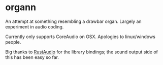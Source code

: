 # organn

An attempt at something resembling a drawbar organ. Largely an experiment in audio coding.

Currently only supports CoreAudio on OSX. Apologies to linux/windows people.

Big thanks to [RustAudio](https://github.com/RustAudio) for the library bindings; the sound output side of this has been easy so far.
